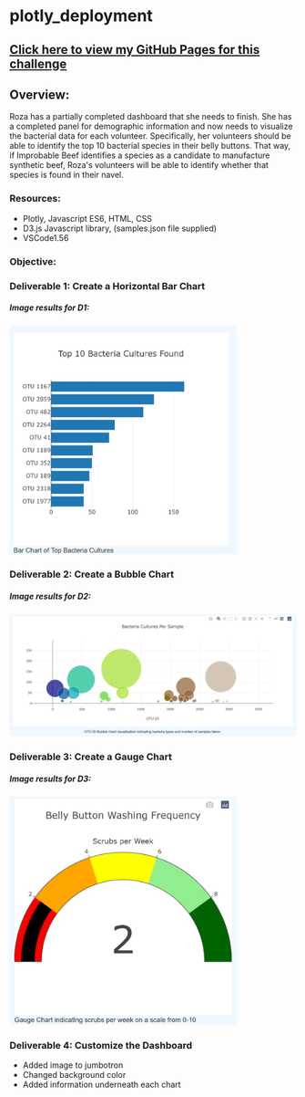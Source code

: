 # plotly_deployment

## [Click here to view my GitHub Pages for this challenge](https://antxamp.github.io/plotly_deployment/ "antxamp plotly_deployment GitHub Page")

## Overview:
Roza has a partially completed dashboard that she needs to finish. She has a completed panel for demographic information and now needs to visualize the bacterial data for each volunteer. Specifically, her volunteers should be able to identify the top 10 bacterial species in their belly buttons. That way, if Improbable Beef identifies a species as a candidate to manufacture synthetic beef, Roza's volunteers will be able to identify whether that species is found in their navel. 

### Resources: 
  - Plotly, Javascript ES6, HTML, CSS 
  - D3.js Javascript library, (samples.json file supplied)
  - VSCode1.56
  
### Objective:

### Deliverable 1: Create a Horizontal Bar Chart
##### Image results for D1:
<img src="https://github.com/antxamp/plotly_deployment/blob/main/Resources/barchart.PNG" width="400" height="400">

### Deliverable 2: Create a Bubble Chart
##### Image results for D2:
![image](https://github.com/antxamp/plotly_deployment/blob/main/Resources/bubblechart.PNG)

### Deliverable 3: Create a Gauge Chart
##### Image results for D3:
<img src="https://github.com/antxamp/plotly_deployment/blob/main/Resources/gaugechart.PNG" width="400" height="400">

### Deliverable 4: Customize the Dashboard
  - Added image to jumbotron
  - Changed background color
  - Added information underneath each chart 




